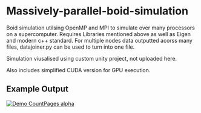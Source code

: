 # Massively-parallel-boid-simulation

 Boid simulation utilsing OpenMP and MPI to simulate over many processors on a supercomputer.
 Requires Libraries mentioned above as well as Eigen and modern c++ standard.
 For multiple nodes data outputted acorss many files, datajoiner.py can be used to turn into one file.
 
 Simulation viusalised using custom unity project, not uploaded here.
 
 Also includes simplified CUDA version for GPU execution.

## Example Output 

[![Demo CountPages alpha](https://j.gifs.com/XL93zl.gif)](https://www.youtube.com/watch?v=DLk9l84_rzI)
